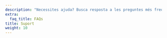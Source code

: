 ```yaml
---
description: "Necessites ajuda? Busca resposta a les preguntes més freqüents. Obtén el suport que necessitis i contacta amb altres membres de la comunitat per a obtenir ajuda."
extra:
  faq_title: FAQs
title: Suport
weight: 10
---
```

